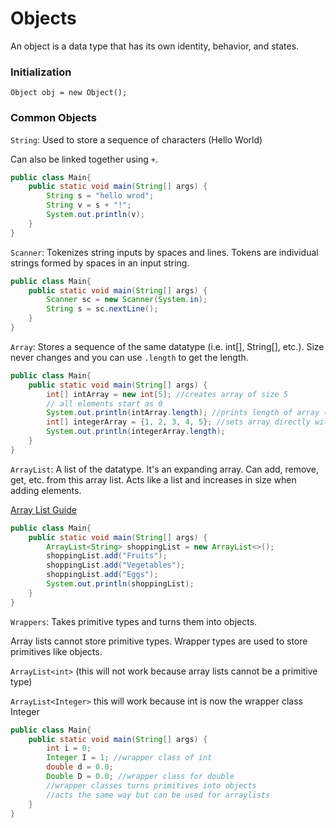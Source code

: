 # Objects

An object is a data type that has its own identity, behavior, and states. 

### Initialization

`Object obj = new Object();`

### Common Objects

`String`: Used to store a sequence of characters (Hello World)

Can also be linked together using `+`.


```java
public class Main{
    public static void main(String[] args) {
        String s = "hello wrod";
        String v = s + "!";
        System.out.println(v);
    }
}
```

`Scanner`: Tokenizes string inputs by spaces and lines. Tokens are individual strings formed by spaces
in an input string.

```java
public class Main{
    public static void main(String[] args) {
        Scanner sc = new Scanner(System.in);
        String s = sc.nextLine();
    }
}
```

`Array`: Stores a sequence of the same datatype (i.e. int[], String[], etc.). Size
never changes and you can use `.length` to get the length.

```java
public class Main{
    public static void main(String[] args) {
        int[] intArray = new int[5]; //creates array of size 5
        // all elements start as 0
        System.out.println(intArray.length); //prints length of array (5)
        int[] integerArray = {1, 2, 3, 4, 5}; //sets array directly with numbers (5)
        System.out.println(integerArray.length);
    }
}
```

`ArrayList`: A list of the datatype. It's an expanding array. Can add, remove,
get, etc. from this array list. Acts like a list and increases in size when adding
elements.

[Array List Guide](https://www.w3schools.com/java/java_arraylist.asp)

```java
public class Main{
    public static void main(String[] args) {
        ArrayList<String> shoppingList = new ArrayList<>();
        shoppingList.add("Fruits");
        shoppingList.add("Vegetables");
        shoppingList.add("Eggs");
        System.out.println(shoppingList);
    }
}
```

`Wrappers`: Takes primitive types and turns them into objects.

Array lists cannot store primitive types. Wrapper types are used to store primitives
like objects.

`ArrayList<int>` (this will not work because array lists cannot be a primitive type)

`ArrayList<Integer>` this will work because int is now the wrapper class Integer

```java
public class Main{
    public static void main(String[] args) {
        int i = 0;
        Integer I = 1; //wrapper class of int
        double d = 0.0;
        Double D = 0.0; //wrapper class for double
        //wrapper classes turns primitives into objects
        //acts the same way but can be used for arraylists
    }
}
```